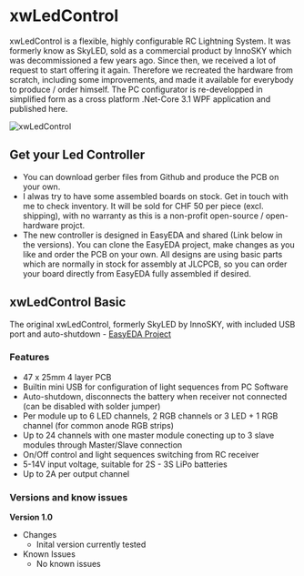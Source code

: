 # xwLedControl
xwLedControl is a flexible, highly configurable RC Lightning System. It was formerly know as SkyLED, sold as a commercial product by InnoSKY which was decommissioned a few years ago. Since then, we received a lot of request to start offering it again. Therefore we recreated the hardware from scratch, including some improvements, and made it available for everybody to produce / order himself. The PC configurator is re-developped in simplified form as a cross platform .Net-Core 3.1 WPF application and published here.

![xwLedControl](https://user-images.githubusercontent.com/10495848/147221539-66b14f9b-4330-4ec9-8169-2145c49a1405.PNG)

## Get your Led Controller
- You can download gerber files from Github and produce the PCB on your own.
- I alwas try to have some assembled boards on stock. Get in touch with me to check inventory. It will be sold for CHF 50 per piece (excl. shipping), with no warranty as this is a non-profit open-source / open-hardware projct.
- The new controller is designed in EasyEDA and shared (Link below in the versions). You can clone the EasyEDA project, make changes as you like and order the PCB on your own. All designs are using basic parts which are normally in stock for assembly at JLCPCB, so you can order your board directly from EasyEDA fully assembled if desired.

## xwLedControl Basic
The original xwLedControl, formerly SkyLED by InnoSKY, with included USB port and auto-shutdown - [EasyEDA Project](https://oshwlab.com/luethich80/xwlightcontrol)

### Features
- 47 x 25mm 4 layer PCB
- Builtin mini USB for configuration of light sequences from PC Software
- Auto-shutdown, disconnects the battery when receiver not connected (can be disabled with solder jumper)
- Per module up to 6 LED channels, 2 RGB channels or 3 LED + 1 RGB channel (for common anode RGB strips)
- Up to 24 channels with one master module conecting up to 3 slave modules through Master/Slave connection
- On/Off control and light sequences switching from RC receiver
- 5-14V input voltage, suitable for 2S - 3S LiPo batteries
- Up to 2A per output channel 

### Versions and know issues
**Version 1.0**
- Changes
  - Inital version currently tested
- Known Issues
  - No known issues



